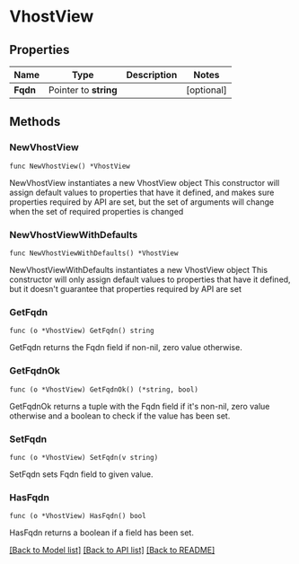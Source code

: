 # VhostView

## Properties

Name | Type | Description | Notes
------------ | ------------- | ------------- | -------------
**Fqdn** | Pointer to **string** |  | [optional] 

## Methods

### NewVhostView

`func NewVhostView() *VhostView`

NewVhostView instantiates a new VhostView object
This constructor will assign default values to properties that have it defined,
and makes sure properties required by API are set, but the set of arguments
will change when the set of required properties is changed

### NewVhostViewWithDefaults

`func NewVhostViewWithDefaults() *VhostView`

NewVhostViewWithDefaults instantiates a new VhostView object
This constructor will only assign default values to properties that have it defined,
but it doesn't guarantee that properties required by API are set

### GetFqdn

`func (o *VhostView) GetFqdn() string`

GetFqdn returns the Fqdn field if non-nil, zero value otherwise.

### GetFqdnOk

`func (o *VhostView) GetFqdnOk() (*string, bool)`

GetFqdnOk returns a tuple with the Fqdn field if it's non-nil, zero value otherwise
and a boolean to check if the value has been set.

### SetFqdn

`func (o *VhostView) SetFqdn(v string)`

SetFqdn sets Fqdn field to given value.

### HasFqdn

`func (o *VhostView) HasFqdn() bool`

HasFqdn returns a boolean if a field has been set.


[[Back to Model list]](../README.md#documentation-for-models) [[Back to API list]](../README.md#documentation-for-api-endpoints) [[Back to README]](../README.md)


